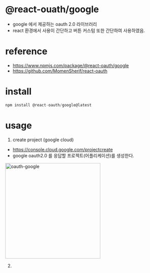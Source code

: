# @react-ouath/google
+ google 에서 제공하는 oauth 2.0 라이브러리
+ react 환경에서 사용이 간단하고 버튼 커스텀 또한 간단하여 사용하였음.

# reference
+ https://www.npmjs.com/package/@react-oauth/google
+ https://github.com/MomenSherif/react-oauth

# install
``` javascript
npm install @react-oauth/google@latest
```

# usage
1. create project (google cloud)
+ https://console.cloud.google.com/projectcreate
+ google oauth2.0 를 응답할 프로젝트(어플리케이션)를 생성한다.

<img src="./img/1_create_prject.JPG" alt="oauth-google" width="300px">

2. 
